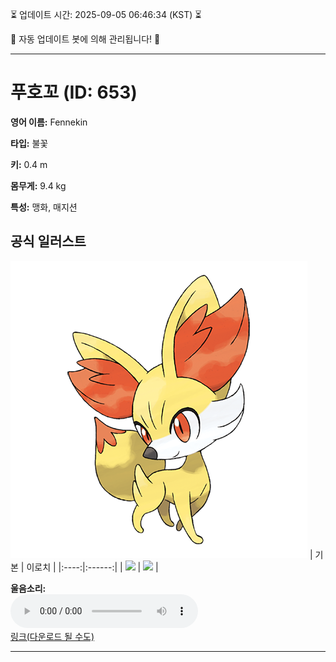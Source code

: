 
⏳ 업데이트 시간: 2025-09-05 06:46:34 (KST) ⏳

🤖 자동 업데이트 봇에 의해 관리됩니다! 🤖

---

# 푸호꼬 (ID: 653)
**영어 이름:** Fennekin

**타입:** 불꽃

**키:** 0.4 m

**몸무게:** 9.4 kg

**특성:** 맹화, 매지션

## 공식 일러스트
![](https://raw.githubusercontent.com/PokeAPI/sprites/master/sprites/pokemon/other/official-artwork/653.png)
| 기본 | 이로치 |
|:----:|:------:|
| <img src="http://play.pokemonshowdown.com/sprites/ani/fennekin.gif" width="200"> | <img src="http://play.pokemonshowdown.com/sprites/ani-shiny/fennekin.gif" width="200"> |

**울음소리:**<br><audio controls src="https://raw.githubusercontent.com/PokeAPI/cries/main/cries/pokemon/latest/653.ogg"></audio><br> [링크(다운로드 될 수도)](https://raw.githubusercontent.com/PokeAPI/cries/main/cries/pokemon/latest/653.ogg)


---
